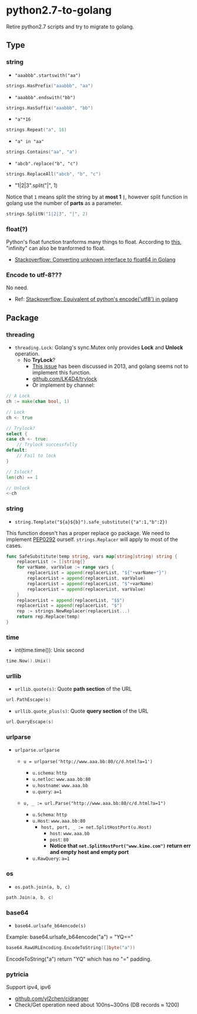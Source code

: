 # python2.7-to-golang
Retire python2.7 scripts and try to migrate to golang.

## Type

### string

* `"aaabbb".startswith("aa")`

```go
strings.HasPrefix("aaabbb", "aa")
```

* `"aaabbb".endswith("bb")`

```go
strings.HasSuffix("aaabbb", "bb")
```

* `"a"*16`

```go
strings.Repeat("a", 16)
```

* `"a" in "aa"`

```go
strings.Contains("aa", "a")
```

* `"abcb".replace("b", "c")`

```go
strings.ReplaceAll("abcb", "b", "c")
```

* "1|2|3".split("|", 1)

Notice that `1` means split the string by at **most 1 `|`**, however split function in golang use the number of **parts** as a parameter. 

```go
strings.SplitN("1|2|3", "|", 2)
```

### float(?)

Python's float function tranforms many things to float. According to [this](https://stackoverflow.com/a/20929983/4411336), "infinity" can also be tranformed to float. 

* [Stackoverflow: Converting unknown interface to float64 in Golang
](https://stackoverflow.com/questions/20767724/converting-unknown-interface-to-float64-in-golang)


### Encode to utf-8???

No need.

* Ref: [Stackoverflow: Equivalent of python's encode('utf8') in golang](https://stackoverflow.com/questions/42541297/equivalent-of-pythons-encodeutf8-in-golang)

## Package

### threading

* `threading.Lock`: Golang's sync.Mutex only provides **Lock** and **Unlock** operation.
    * No **TryLock**?
        * [This issue](https://github.com/golang/go/issues/6123) has been discussed in 2013, and golang seems not to implement this function.
        * [github.com/LK4D4/trylock](https://github.com/LK4D4/trylock)
        * Or implement by channel:
```go
// A Lock
ch := make(chan bool, 1)

// Lock
ch <- true

// Trylock?
select {
case ch <- true:
    // Trylock successfully
default:
    // Fail to lock 
}

// Islock?
len(ch) == 1

// Unlock
<-ch
```

### string

* `string.Template("${a}${b}").safe_substitute({"a":1,"b":2})`

This function doesn't has a proper replace go package. We need to implement [PEP0292](https://www.python.org/dev/peps/pep-0292/) ourself. `strings.Replacer` will apply to most of the cases. 

```go
func SafeSubstitute(temp string, vars map[string]string) string {
	replacerList := []string{}
	for varName, varValue := range vars {
		replacerList = append(replacerList, "${"+varName+"}")
		replacerList = append(replacerList, varValue)
		replacerList = append(replacerList, "$"+varName)
		replacerList = append(replacerList, varValue)
	}
	replacerList = append(replacerList, "$$")
	replacerList = append(replacerList, "$")
	rep := strings.NewReplacer(replacerList...)
	return rep.Replace(temp)
}
```

### time

* int(time.time()): Unix second

```go
time.Now().Unix()
```

### urllib

* `urllib.quote(s)`: Quote **path section** of the URL

```go
url.PathEscape(s)
```

* `urllib.quote_plus(s)`: Quote **query section** of the URL

```go
url.QueryEscape(s)
```

### urlparse

* `urlparse.urlparse`
    * `u = urlparse('http://www.aaa.bb:80/c/d.html?a=1')`
        * `u.schema`: `http`
        * `u.netloc`: `www.aaa.bb:80`
        * `u.hostname`: `www.aaa.bb`
        * `u.query`: `a=1`

    * `u, _ := url.Parse("http://www.aaa.bb:80/c/d.html?a=1")`
        * `u.Schema`: `http` 
        * `u.Host`: `www.aaa.bb:80`
            * `host, port, _ := net.SplitHostPort(u.Host)`
                * `host`: `www.aaa.bb`
                * `post`: `80`
                * **Notice that `net.SplitHostPort("www.kimo.com")` return err and empty host and empty port**
        * `u.RawQuery`: `a=1`

### os

* `os.path.join(a, b, c)`

```go
path.Join(a, b, c)
```

### base64

* `base64.urlsafe_b64encode(s)`

Example: base64.urlsafe_b64encode("a") = "YQ=="

```go
base64.RawURLEncoding.EncodeToString([]byte("a"))
```

EncodeToString("a") return "YQ" which has no "=" padding.

### pytricia

Support ipv4, ipv6

* [github.com/yl2chen/cidranger](https://github.com/yl2chen/cidranger)
* Check/Get operation need about 100ns~300ns (DB records $\approx$ 1200)
